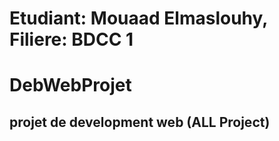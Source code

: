 # Etudiant: Mouaad Elmaslouhy, Filiere: BDCC 1  
# DebWebProjet
projet de development web (ALL Project)
---
